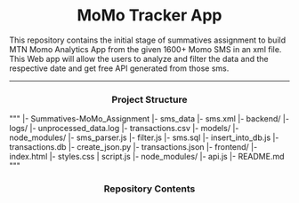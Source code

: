 <center> <h1>MoMo Tracker App</h1> </center>

This repository contains the initial stage of summatives assignment to build MTN Momo Analytics App from the given 1600+ Momo SMS in an xml file. This Web app will allow the users to analyze and filter the data and the respective date and get free API generated from those sms.

---

<center> <h3>Project Structure</h3></center>
"""
|- Summatives-MoMo_Assignment
    |- sms_data
        |- sms.xml
    |- backend/
        |- logs/
            |- unprocessed_data.log
            |- transactions.csv
        |- models/
            |- node_modules/
            |- sms_parser.js
            |- filter.js
            |- sms.sql
            |- insert_into_db.js
            |- transactions.db
            |- create_json.py
            |- transactions.json
    |- frontend/
        |- index.html
        |- styles.css
        | script.js
    |- node_modules/
    |- api.js
    |- README.md
"""
<center> <h3>Repository Contents</h3> </center>

